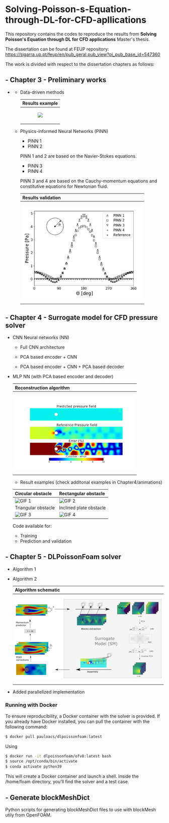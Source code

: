 # Solving-Poisson-s-Equation-through-DL-for-CFD-apllications

This repository contains the codes to reproduce the results from **Solving Poisson's Equation through DL for CFD applications** Master's thesis.

The dissertation can be found at FEUP repository: https://sigarra.up.pt/feup/en/pub_geral.pub_view?pi_pub_base_id=547360


The work is divided with respect to the dissertation chapters as follows:

## - **Chapter 3** - Preliminary works
- 
  - Data-driven methods

	|                 Results example                 |
	| ---------------------------------------------------------- |
	| <p align="center"><img src="Chapter3/animations/p_movie.gif" width="380"></p> |

  - Physics-informed Neural Networks (PINN)

    - PINN 1
    - PINN 2

    PINN 1 and 2 are based on the Navier-Stokes equations.

    - PINN 3
    - PINN 4

    PINN 3 and 4 are based on the Cauchy-momentum equations and constitutive equations for Newtonian fluid.

	|                 Results validation               |
	| ---------------------------------------------------------- |
	| <p align="center"><img src="Chapter3/plot_pressure.png" width="380"></p> |

## - **Chapter 4** - Surrogate model for CFD pressure solver

  - CNN Neural networks (NN)
    - Full CNN architecture

    - PCA based encoder + CNN
    - PCA based encoder + CNN + PCA based decoder

  - MLP NN (with PCA based encoder and decoder)
    
	|                  Reconstruction algorithm                  |
	| ---------------------------------------------------------- |
	| <p align="center"><img src="Chapter4/animations/reconstruction.gif" width="380" alt="Reconstruction algorithm"></p> |
	
	  - Result examples (check additonal examples in Chapter4/animations)
	
	| Circular obstacle                         | Rectangular obstacle                        |
	| ------------------------------ | ------------------------------ |
	| ![GIF 1](Chapter4/animations/cil0.gif) | ![GIF 2](Chapter4/animations/rect0.gif) |
	| Triangular obstacle                         | Inclined plate obstacle                       |
	| ![GIF 3](Chapter4/animations/tria0.gif) | ![GIF 4](Chapter4/animations/placa0.gif) |

	Code available for:
	- Training 
	- Prediction and validation
 
## - **Chapter 5** - DLPoissonFoam solver

  - Algorithm 1

  - Algorithm 2

	|                 Algorithm schematic                |
	| ---------------------------------------------------------- |
	| <p align="center"><img src="Chapter5/alg2_schematic.png"></p> |

  - Added parallelized implementation

  ### Running with Docker

  To ensure reproducibility, a Docker container with the solver is provided. If you already have Docker installed, you can pull the container with the following command:
  
  ```sh
  $ docker pull pauloacs/dlpoissonfoam:latest
  ```
  
  Using 
  
  ```sh
  $ docker run -it dlpoissonfoam/ofv8:latest bash
  $ source /opt/conda/bin/activate
  $ conda activate python39
  ```
  This will create a Docker container and launch a shell. Inside the /home/foam directory, you'll find the solver and a test case.  

## - Generate blockMeshDict

Python scripts for generating blockMeshDict files to use with blockMesh utily from OpenFOAM.

